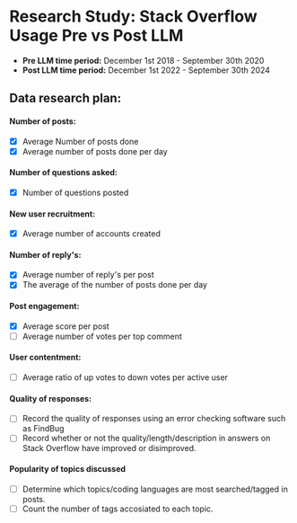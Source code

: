 # Research Study: Stack Overflow Usage Pre vs Post LLM
- **Pre LLM time period:** December 1st 2018 - September 30th 2020
- **Post LLM time period:** December 1st 2022 - September 30th 2024

## Data research plan:
#### Number of posts:
- [X] Average Number of posts done
- [X] Average number of posts done per day
#### Number of questions asked:
- [X] Number of questions posted
#### New user recruitment:
- [X] Average number of accounts created
#### Number of reply's:
- [X] Average number of reply's per post
- [X] The average of the number of posts done per day
#### Post engagement:
- [X] Average score per post
- [ ] Average number of votes per top comment
#### User contentment:
- [ ] Average ratio of up votes to down votes per active user
#### Quality of responses:
- [ ] Record the quality of responses using an error checking software such as FindBug
- [ ] Record whether or not the quality/length/description in answers on Stack Overflow have improved or disimproved.
#### Popularity of topics discussed
- [ ] Determine which topics/coding languages are most searched/tagged in posts.
- [ ] Count the number of tags accosiated to each topic.
